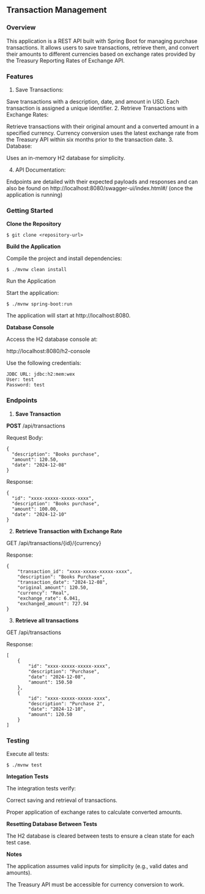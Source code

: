 ## Transaction Management ##

### Overview ###
This application is a REST API built with Spring Boot for managing purchase transactions. It allows users to save transactions, retrieve them, and convert their amounts to different currencies based on exchange rates provided by the Treasury Reporting Rates of Exchange API.

### Features ###
1. Save Transactions:

Save transactions with a description, date, and amount in USD.
Each transaction is assigned a unique identifier.
2. Retrieve Transactions with Exchange Rates:

Retrieve transactions with their original amount and a converted amount in a specified currency.
Currency conversion uses the latest exchange rate from the Treasury API within six months prior to the transaction date.
3. Database:

Uses an in-memory H2 database for simplicity.

4. API Documentation:

Endpoints are detailed with their expected payloads and responses and can also be found on http://localhost:8080/swagger-ui/index.html#/ (once the application is running)

### Getting Started ###

**Clone the Repository**

```$ git clone <repository-url>```

**Build the Application**

Compile the project and install dependencies:

````$ ./mvnw clean install````

Run the Application

Start the application:

```$ ./mvnw spring-boot:run```

The application will start at http://localhost:8080.

**Database Console**

Access the H2 database console at:

http://localhost:8080/h2-console

Use the following credentials:
```
JDBC URL: jdbc:h2:mem:wex
User: test
Password: test
```

### Endpoints

1. **Save Transaction**

**POST** /api/transactions

Request Body:

```
{
  "description": "Books purchase",
  "amount": 120.50,
  "date": "2024-12-08"
}
```

Response:

```
{
  "id": "xxxx-xxxxx-xxxxx-xxxx",
  "description": "Books purchase",
  "amount": 100.00,
  "date": "2024-12-10"
}
```

2. **Retrieve Transaction with Exchange Rate**

GET /api/transactions/{id}/{currency}

Response:

```
{
    "transaction_id": "xxxx-xxxxx-xxxxx-xxxx",
    "description": "Books Purchase",
    "transaction_date": "2024-12-08",
    "original_amount": 120.50,
    "currency": "Real",
    "exchange_rate": 6.041,
    "exchanged_amount": 727.94
}
```

3. **Retrieve all transactions**

GET /api/transactions

Response:

```
[
    {
        "id": "xxxx-xxxxx-xxxxx-xxxx",
        "description": "Purchase",
        "date": "2024-12-08",
        "amount": 150.50
    },
    {
        "id": "xxxx-xxxxx-xxxxx-xxxx",
        "description": "Purchase 2",
        "date": "2024-12-10",
        "amount": 120.50
    }
]
```

### Testing

Execute all tests:

```
$ ./mvnw test
```

**Integation Tests**

The integration tests verify:

Correct saving and retrieval of transactions.

Proper application of exchange rates to calculate converted amounts.

**Resetting Database Between Tests**

The H2 database is cleared between tests to ensure a clean state for each test case.

**Notes**

The application assumes valid inputs for simplicity (e.g., valid dates and amounts).

The Treasury API must be accessible for currency conversion to work.